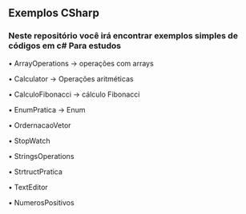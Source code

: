 ## Exemplos CSharp
### Neste repositório você irá encontrar exemplos simples de códigos em c# Para estudos 
•	ArrayOperations -> operações com arrays

•	Calculator -> Operações aritméticas 

•	CalculoFibonacci -> cálculo Fibonacci

•	EnumPratica -> Enum

•	OrdernacaoVetor

•	StopWatch

•	StringsOperations

•	StrtructPratica

•	TextEditor

•	NumerosPositivos

